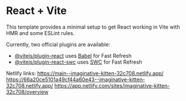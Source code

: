 # React + Vite

This template provides a minimal setup to get React working in Vite with HMR and some ESLint rules.

Currently, two official plugins are available:

- [@vitejs/plugin-react](https://github.com/vitejs/vite-plugin-react/blob/main/packages/plugin-react/README.md) uses [Babel](https://babeljs.io/) for Fast Refresh
- [@vitejs/plugin-react-swc](https://github.com/vitejs/vite-plugin-react-swc) uses [SWC](https://swc.rs/) for Fast Refresh


Netlify links:
https://main--imaginative-kitten-32c708.netlify.app/
https://66a20ce5101a49cf44a60e43--imaginative-kitten-32c708.netlify.app/
https://app.netlify.com/sites/imaginative-kitten-32c708/overview
